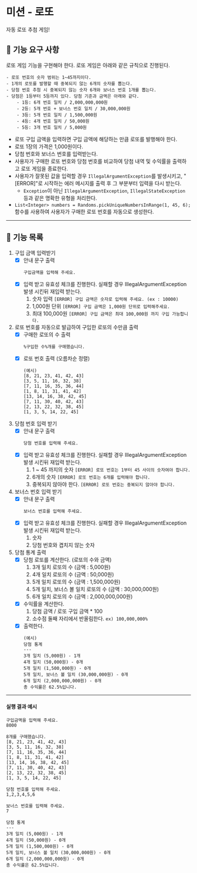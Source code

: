 # 미션 - 로또
자동 로또 추첨 게임!


## 🚀 기능 요구 사항

로또 게임 기능을 구현해야 한다. 로또 게임은 아래와 같은 규칙으로 진행된다.

```
- 로또 번호의 숫자 범위는 1~45까지이다.
- 1개의 로또를 발행할 때 중복되지 않는 6개의 숫자를 뽑는다.
- 당첨 번호 추첨 시 중복되지 않는 숫자 6개와 보너스 번호 1개를 뽑는다.
- 당첨은 1등부터 5등까지 있다. 당첨 기준과 금액은 아래와 같다.
    - 1등: 6개 번호 일치 / 2,000,000,000원
    - 2등: 5개 번호 + 보너스 번호 일치 / 30,000,000원
    - 3등: 5개 번호 일치 / 1,500,000원
    - 4등: 4개 번호 일치 / 50,000원
    - 5등: 3개 번호 일치 / 5,000원
```

- 로또 구입 금액을 입력하면 구입 금액에 해당하는 만큼 로또를 발행해야 한다.
- 로또 1장의 가격은 1,000원이다.
- 당첨 번호와 보너스 번호를 입력받는다.
- 사용자가 구매한 로또 번호와 당첨 번호를 비교하여 당첨 내역 및 수익률을 출력하고 로또 게임을 종료한다.
- 사용자가 잘못된 값을 입력할 경우 `IllegalArgumentException`를 발생시키고, "[ERROR]"로 시작하는 에러 메시지를 출력 후 그 부분부터 입력을 다시 받는다.
    - `Exception`이 아닌 `IllegalArgumentException`, `IllegalStateException` 등과 같은 명확한 유형을 처리한다.
- ```List<Integer> numbers = Randoms.pickUniqueNumbersInRange(1, 45, 6);``` 함수를 사용하여 사용자가 구매한 로또 번호를 자동으로 생성한다.
---

## 🎯 기능 목록
1) 구입 금액 입력받기
    - [x] 안내 문구 출력
       ```
       구입금액을 입력해 주세요.
       ```
   - [x] 입력 받고 유효성 체크를 진행한다. 실패할 경우 IllegalArgumentException 발생 시킨뒤 재입력 받는다.
     1. 숫자 입력 ```[ERROR] 구입 금액은 숫자로 입력해 주세요. (ex : 10000)```
     2. 1,000원 단위 ```[ERROR] 구입 금액은 1,000원 단위로 입력해주세요.```
     3. 최대 100,000원 ```[ERROR] 구입 금액은 최대 100,000원 까지 구입 가능합니다.```

2) 로또 번호를 자동으로 발급하여 구입한 로또의 수만큼 출력
    - [x] 구매한 로또의 수 출력
       ```
       %구입한 수%개를 구매했습니다.
       ```
    - [x] 로또 번호 출력 (오름차순 정렬)
       ```
       (예시)
       [8, 21, 23, 41, 42, 43] 
       [3, 5, 11, 16, 32, 38] 
       [7, 11, 16, 35, 36, 44] 
       [1, 8, 11, 31, 41, 42] 
       [13, 14, 16, 38, 42, 45] 
       [7, 11, 30, 40, 42, 43] 
       [2, 13, 22, 32, 38, 45] 
       [1, 3, 5, 14, 22, 45]
       ```

3) 당첨 번호 입력 받기
    - [x] 안내 문구 출력
       ```
       당첨 번호를 입력해 주세요.
       ```
    - [x] 입력 받고 유효성 체크를 진행한다. 실패할 경우 IllegalArgumentException 발생 시킨뒤 재입력 받는다. 
      1. 1 ~ 45 까지의 숫자 ```[ERROR] 로또 번호는 1부터 45 사이의 숫자여야 합니다.```
      2. 6개의 숫자 ```[ERROR] 로또 번호는 6개를 입력해야 합니다.```
      3. 중복되지 않아야 한다. ```[ERROR] 로또 번호는 중복되지 않아야 합니다.```

4) 보너스 번호 입력 받기
    - [x] 안내 문구 출력
       ```
       보너스 번호를 입력해 주세요.
       ```
    - [x] 입력 받고 유효성 체크를 진행한다. 실패할 경우 IllegalArgumentException 발생 시킨뒤 재입력 받는다.
      1. 숫자
      2. 당첨 번호와 겹치지 않는 숫자

5) 당첨 통계 출력
   - [x] 당첨 로또를 계산한다. (로또의 수와 금액)
     1. 3개 일치 로또의 수 (금액 : 5,000원)
     2. 4개 일치 로또의 수 (금액 : 50,000원)
     3. 5개 일치 로또의 수  (금액 : 1,500,000원)
     4. 5개 일치, 보너스 볼 일치 로또의 수 (금액 : 30,000,000원)
     5. 6개 일치 로또의 수 (금액 : 2,000,000,000원)
   - [x] 수익률을 계산한다.
     1. 당첨 금액 / 로또 구입 금액 * 100
     2. 소수점 둘째 자리에서 반올림한다. ```ex) 100,000,000%```
   - [x] 출력한다.
       ```
       (예시)
       당첨 통계
       ---
       3개 일치 (5,000원) - 1개
       4개 일치 (50,000원) - 0개
       5개 일치 (1,500,000원) - 0개
       5개 일치, 보너스 볼 일치 (30,000,000원) - 0개
       6개 일치 (2,000,000,000원) - 0개
       총 수익률은 62.5%입니다.
       ```
--- 
#### 실행 결과 예시

```
구입금액을 입력해 주세요.
8000

8개를 구매했습니다.
[8, 21, 23, 41, 42, 43] 
[3, 5, 11, 16, 32, 38] 
[7, 11, 16, 35, 36, 44] 
[1, 8, 11, 31, 41, 42] 
[13, 14, 16, 38, 42, 45] 
[7, 11, 30, 40, 42, 43] 
[2, 13, 22, 32, 38, 45] 
[1, 3, 5, 14, 22, 45]

당첨 번호를 입력해 주세요.
1,2,3,4,5,6

보너스 번호를 입력해 주세요.
7

당첨 통계
---
3개 일치 (5,000원) - 1개
4개 일치 (50,000원) - 0개
5개 일치 (1,500,000원) - 0개
5개 일치, 보너스 볼 일치 (30,000,000원) - 0개
6개 일치 (2,000,000,000원) - 0개
총 수익률은 62.5%입니다.
```
 